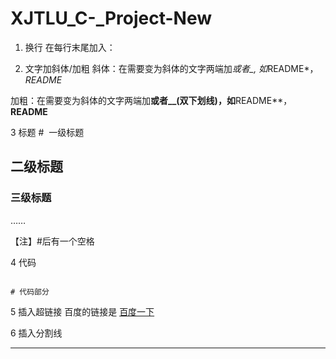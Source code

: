 # XJTLU_C-_Project-New
1. 换行
在每行末尾加入：<br />

2. 文字加斜体/加粗
斜体：在需要变为斜体的文字两端加*或者_, 如*README*，_README_

加粗：在需要变为斜体的文字两端加**或者__(双下划线)，如**README**，__README__

3 标题
#  一级标题

## 二级标题

### 三级标题

……

【注】#后有一个空格

4 代码
```

# 代码部分

```

5 插入超链接
百度的链接是 [百度一下](https://www.baidu.com/)

6 插入分割线
****
